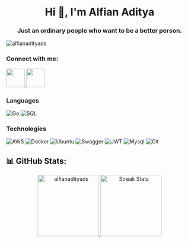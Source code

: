 <h1 align="center">Hi 👋, I'm Alfian Aditya</h1>
<h3 align="center">Just an ordinary people who want to be a better person.</h3>

<p align="left"> <img src="https://komarev.com/ghpvc/?username=alfianadityads&label=Profile%20views&color=0e75b6&style=flat" alt="alfianadityads" /> </p>

<h3 align="left">Connect with me:</h3>
<p align="left">
<a href="https://www.linkedin.com/in/alfian-saputra-305800252/" title="Linkedin"> <img src="https://static-00.iconduck.com/assets.00/linkedin-icon-512x512-vkm0drb1.png" width="50" height="50"/> </a>
<!-- <a href="mailto:alfianadityadwi@gmail.com" title="Gmail"> <img src="https://www.shareicon.net/data/2015/10/03/111547_email_512x512.png" width="50" height="50"/> </a> -->
<a href="https://t.me/alfianadityadwi" title="Telegram"> <img src="https://cdn-icons-png.flaticon.com/512/906/906377.png" width="50" height="50"/> </a>


### Languages

![Go](https://img.shields.io/badge/-Go-000?&logo=Go)
![SQL](https://img.shields.io/badge/-SQL-000?&logo=MySQL)
<!-- ![JAVASCRIPT](https://img.shields.io/badge/-javasript-000?&logo=Javascript) -->

### Technologies

![AWS](https://img.shields.io/badge/-AWS-000?&logo=Amazon-AWS&logoColor=F90)
![Docker](https://img.shields.io/badge/-Docker-000?&logo=Docker)
![Ubuntu](https://img.shields.io/badge/-Ubuntu-000?&logo=Ubuntu)
![Swagger](https://img.shields.io/badge/-Swagger-000?&logo=Swagger)
![JWT](https://img.shields.io/badge/-JWT-000?&logo=JSON%20web%20tokens)
![Mysql](https://img.shields.io/badge/-MySql-000?&logo=Mysql)
![Git](https://img.shields.io/badge/-Git-000?&logo=Git)

<!-- <div align="center"><img src="https://github-readme-stats.vercel.app/api?username=alfianadityads&theme=radical&show_icons=true&count_private=true" align="center" /></div>  
<br/>
<div align="center"><img src="https://github-readme-stats.vercel.app/api/top-langs/?username=alfianadityads&theme=radical&card_width=445&layout=compact" align="center" /></div>  -->

## 📊 GitHub Stats:

<div align="center">

  <a href="https://github.com/alfianadityads">
    <img height="165px" src="https://github-readme-stats.vercel.app/api/top-langs/?username=alfianadityads&theme=react&hide_border=true&include_all_commits=true&count_private=true&layout=compact" alt="alfianadityads" />
  </a>
  <a href="https://github.com/alfianadityads">
    <img height="165px" src="https://github-readme-streak-stats.herokuapp.com/?user=alfianadityads&theme=react&hide_border=true" alt="Streak Stats"/>
  </a>
</div>